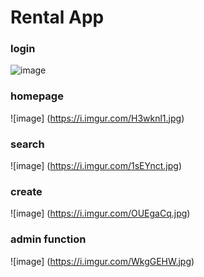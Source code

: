 # Rental App




### login
 ![image](https://i.imgur.com/ocAMtjB.jpg)

### homepage 
![image] (https://i.imgur.com/H3wknl1.jpg)



### search
![image] (https://i.imgur.com/1sEYnct.jpg)


### create
![image] (https://i.imgur.com/OUEgaCq.jpg)


### admin function

![image] (https://i.imgur.com/WkgGEHW.jpg)

